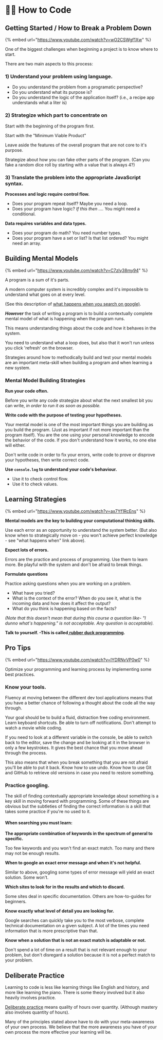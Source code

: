 # 👩‍💻 How to Code

## Getting Started / How to Break a Problem Down

{% embed url="https://www.youtube.com/watch?v=wO2CSWgf1Xw" %}



One of the biggest challenges when beginning a project is to know where to start.

There are two main aspects to this process:

### 1\) Understand your problem using language.

* Do you understand the problem from a programatic perspective?
* Do you understand what its purpose is?
* Do you understand the logic of the application itself? \(i.e., a recipe app understands what a liter is\)

### 2\) Strategize which part to concentrate on

Start with the beginning of the program first.

Start with the "Minimum Viable Product"

Leave aside the features of the overall program that are not core to it's purpose.

Strategize about how you can fake other parts of the program. \(Can you fake a random dice roll by starting with a value that is always 4?\)

### 3\) Translate the problem into the appropriate JavaScript syntax.

**Processes and logic require control flow.**

* Does your program repeat itself? Maybe you need a loop.
* Does your program have logic? _If this then ...._ You might need a conditional.

**Data requires variables and data types.**

* Does your program do math? You need number types.
* Does your program have a set or list? Is that list ordered? You might need an array.





## Building Mental Models

{% embed url="https://www.youtube.com/watch?v=C7zIy38my94" %}



A program is a sum of it's parts.

A modern computer system is incredibly complex and it's impossible to understand what goes on at every level.

\(See this description of [what happens when you search on google\)](https://github.com/alex/what-happens-when).

_**However**_ the task of writing a program is to build a contextually complete mental model of what is happening when the program runs.

This means understanding things about the code and how it behaves in the system. 

You need to understand what a loop does, but also that it won't run unless you click 'refresh' on the browser. 

Strategies around how to methodically build and test your mental models are an important meta-skill when building a program and when learning a new system.

### Mental Model Building Strategies

**Run your code often.**

Before you write any code strategize about what the next smallest bit you can write, _in order to run it as soon as possible._

**Write code with the purpose of testing your hypotheses.**

Your mental model is one of the most important things you are building as you build the program. \(Just as important if not more important than the program itself\). You are the one using your personal knowledge to encode the behavior of the code. If you don't understand how it works, no one else will either.

Don't write code in order to fix your errors, write code to prove or disprove your hypotheses, then write correct code.

**Use `console.log` to understand your code's behaviour.**

* Use it to check control flow.
* Use it to check values.

## Learning Strategies

{% embed url="https://www.youtube.com/watch?v=ax7Yf1RcEns" %}



**Mental models are the key to building your computational thinking skills.**

Use each error as an opportunity to understand the system better. \(But also know when to strategically move on - you won't achieve perfect knowledge - see "what happens when" link above\).

**Expect lots of errors.**

Errors are the practice and process of programming. Use them to learn more. Be playful with the system and don't be afraid to break things.

**Formulate questions**

Practice asking questions when you are working on a problem.

* What have you tried?
* What is the context of the error? When do you see it, what is the incoming data and how does it affect the output?
* What do you think is happening based on the facts?

_\(Note that this doesn't mean that during this course a question like- "I dunno what's happening." is not acceptable. Any question is acceptable\)._

**Talk to yourself. -This is called**[ **rubber duck programming**](https://rubberduckdebugging.com/)**.**

## Pro Tips

{% embed url="https://www.youtube.com/watch?v=IYDRNvVP0w0" %}



Optimize your programming and learning process by implementing some best practices.

### Know your tools.

Fluency at moving between the different dev tool applications means that you have a better chance of following a thought about the code all the way through.

Your goal should be to build a fluid, distraction free coding environment. Learn keyboard shortcuts. Be able to turn off notifications. Don't attempt to watch a movie while coding.  
  
If you need to look at a different variable in the console, be able to switch back to the editor, save the change and be looking at it in the browser in only a few keystrokes. It gives the best chance that you move ahead through the process.

This also means that when you break something that you are not afraid you'll be able to put it back. Know how to use undo. Know how to use Git and GitHub to retrieve old versions in case you need to restore something.

### Practice googling. 

The skill of finding contextually appropriate knowledge about something is a key skill in moving forward with programming. Some of these things are obvious but the subtleties of finding the correct information is a skill that takes some practice if you're no used to it.

#### When searching you must learn:

**The appropriate combination of keywords in the spectrum of general to specific.**

Too few keywords and you won't find an exact match. Too many and there may not be enough results. 

**When to google an exact error message and when it's not helpful.**

Similar to above, googling some types of error message will yield an exact solution. Some won't.

**Which sites to look for in the results and which to discard.**

Some sites deal in specific documentation. Others are how-to-guides for beginners.  

**Know exactly what level of detail you are looking for.**

Google searches can quickly take you to the most verbose, complete technical documentation on a given subject. A lot of the times you need information that is more prescriptive than that.

**Know when a solution that is not an exact match is adaptable or not.**

Don't spend a lot of time on a result that is not relevant enough to your problem, but don't disregard a solution because it is not a perfect match to your problem.

## Deliberate Practice

Learning to code is less like learning things like English and history, and more like learning the piano. There is some theory involved but it also heavily involves practice.

[Deliberate practice](https://en.wikipedia.org/wiki/Practice_%28learning_method%29#Deliberate_practice) means quality of hours over quantity. \(Although mastery also involves quantity of hours\). 

Many of the principles stated above have to do with your meta-awareness of your own process. We believe that the more awareness you have of your own process the more effective your learning will be.





